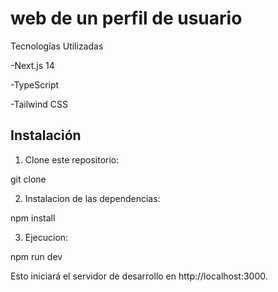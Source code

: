 # web de un perfil de usuario

Tecnologías Utilizadas

-Next.js 14

-TypeScript

-Tailwind CSS

## Instalación

1. Clone este repositorio:

git clone 

2. Instalacion de las dependencias:

npm install

3. Ejecucion:

npm run dev

Esto iniciará el servidor de desarrollo en http://localhost:3000.
